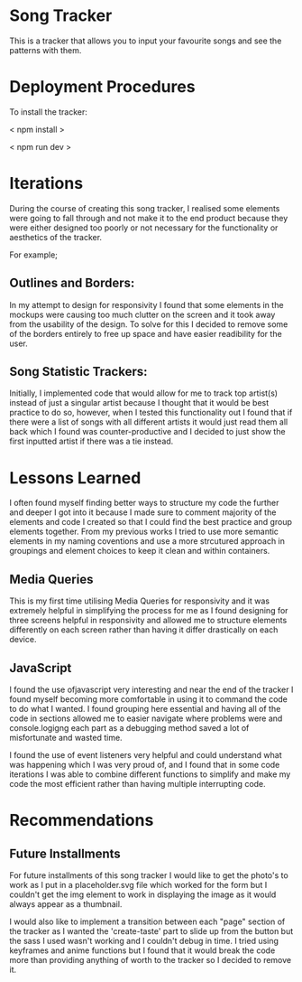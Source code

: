 # Song Tracker 

This is a tracker that allows you to input your favourite songs and see the patterns with them. 

# Deployment Procedures 

To install the tracker: 

< npm install > 

< npm run dev > 

# Iterations
  
During the course of creating this song tracker, I realised some elements were going to fall through and not make it to the end product because they were either designed too poorly or not necessary for the functionality or aesthetics of the tracker. 
 
For example; 
  
## Outlines and Borders: 
 
In my attempt to design for responsivity I found that some elements in the mockups were causing too much clutter on the screen and it took away from the usability of the design. To solve for this I decided to remove some of the borders entirely to free up space and have easier readibility for the user. 
  
## Song Statistic Trackers: 
  
Initially, I implemented code that would allow for me to track top artist(s) instead of just a singular artist because I thought that it would be best practice to do so, however, when I tested this functionality out I found that if there were a list of songs with all different artists it would just read them all back which I found was counter-productive and I decided to just show the first inputted artist if there was a tie instead. 
  
# Lessons Learned 

I often found myself finding better ways to structure my code the further and deeper I got into it because I made sure to comment majority of the elements and code I created so that I could find the best practice and group elements together. From my previous works I tried to use more semantic elements in my naming coventions and use a more strcutured approach in groupings and element choices to keep it clean and within containers. 
  
## Media Queries 
  
This is my first time utilising Media Queries for responsivity and it was extremely helpful in simplifying the process for me as I found designing for three screens helpful in responsivity and allowed me to structure elements differently on each screen rather than having it differ drastically on each device.
  
## JavaScript 
  
I found the use ofjavascript very interesting and near the end of the tracker I found myself becoming more comfortable in using it to command the code to do what I wanted. I found grouping here essential and having all of the code in sections allowed me to easier navigate where problems were and console.logigng each part as a debugging method saved a lot of misfortunate and wasted time. 
 
I found the use of event listeners very helpful and could understand what was happening which I was very proud of, and I found that in some code iterations I was able to combine different functions to simplify and make my code the most efficient rather than having multiple interrupting code. 
 
# Recommendations 
  
## Future Installments 
 
  For future installments of this song tracker I would like to get the photo's to work as I put in a placeholder.svg file which worked for the form but I couldn't get the img element to work in displaying the image as it would always appear as a thumbnail. 
  
  I would also like to implement a transition between each "page" section of the tracker as I wanted the 'create-taste' part to slide up from the button but the sass I used wasn't working and I couldn't debug in time. I tried using keyframes and anime functions but I found that it would break the code more than providing anything of worth to the tracker so I decided to remove it. 

 

  
